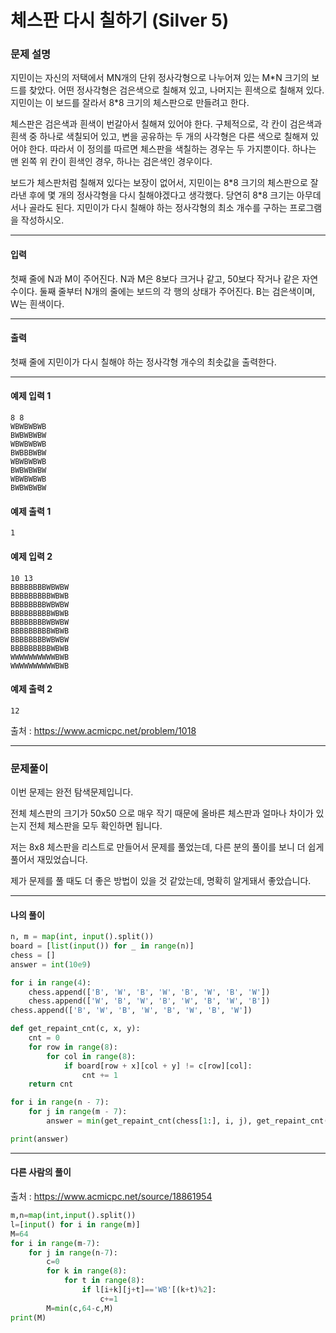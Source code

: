 # 체스판 다시 칠하기 (Silver 5)

### 문제 설명

지민이는 자신의 저택에서 MN개의 단위 정사각형으로 나누어져 있는 M\*N 크기의 보드를 찾았다. 어떤 정사각형은 검은색으로 칠해져 있고, 나머지는 흰색으로 칠해져 있다. 지민이는 이 보드를 잘라서 8\*8 크기의 체스판으로 만들려고 한다.   

체스판은 검은색과 흰색이 번갈아서 칠해져 있어야 한다. 구체적으로, 각 칸이 검은색과 흰색 중 하나로 색칠되어 있고, 변을 공유하는 두 개의 사각형은 다른 색으로 칠해져 있어야 한다. 따라서 이 정의를 따르면 체스판을 색칠하는 경우는 두 가지뿐이다. 하나는 맨 왼쪽 위 칸이 흰색인 경우, 하나는 검은색인 경우이다.   

보드가 체스판처럼 칠해져 있다는 보장이 없어서, 지민이는 8\*8 크기의 체스판으로 잘라낸 후에 몇 개의 정사각형을 다시 칠해야겠다고 생각했다. 당연히 8\*8 크기는 아무데서나 골라도 된다. 지민이가 다시 칠해야 하는 정사각형의 최소 개수를 구하는 프로그램을 작성하시오.

---

#### 입력

첫째 줄에 N과 M이 주어진다. N과 M은 8보다 크거나 같고, 50보다 작거나 같은 자연수이다. 둘째 줄부터 N개의 줄에는 보드의 각 행의 상태가 주어진다. B는 검은색이며, W는 흰색이다.

---

#### 출력

첫째 줄에 지민이가 다시 칠해야 하는 정사각형 개수의 최솟값을 출력한다.

---
#### 예제 입력 1

~~~
8 8
WBWBWBWB
BWBWBWBW
WBWBWBWB
BWBBBWBW
WBWBWBWB
BWBWBWBW
WBWBWBWB
BWBWBWBW
~~~

#### 예제 출력 1

~~~
1
~~~

#### 예제 입력 2

~~~
10 13
BBBBBBBBWBWBW
BBBBBBBBBWBWB
BBBBBBBBWBWBW
BBBBBBBBBWBWB
BBBBBBBBWBWBW
BBBBBBBBBWBWB
BBBBBBBBWBWBW
BBBBBBBBBWBWB
WWWWWWWWWWBWB
WWWWWWWWWWBWB
~~~

#### 예제 출력 2

~~~
12
~~~

출처 : https://www.acmicpc.net/problem/1018

---

### 문제풀이

이번 문제는 완전 탐색문제입니다.   

전체 체스판의 크기가 50x50 으로 매우 작기 때문에 올바른 체스판과 얼마나 차이가 있는지 전체 체스판을 모두 확인하면 됩니다.   

저는 8x8 체스판을 리스트로 만들어서 문제를 풀었는데, 다른 분의 풀이를 보니 더 쉽게 풀어서 재밌었습니다.   

제가 문제를 풀 때도 더 좋은 방법이 있을 것 같았는데, 명확히 알게돼서 좋았습니다.

---

#### 나의 풀이

~~~python
n, m = map(int, input().split())
board = [list(input()) for _ in range(n)]
chess = []
answer = int(10e9)

for i in range(4):
    chess.append(['B', 'W', 'B', 'W', 'B', 'W', 'B', 'W'])
    chess.append(['W', 'B', 'W', 'B', 'W', 'B', 'W', 'B'])
chess.append(['B', 'W', 'B', 'W', 'B', 'W', 'B', 'W'])

def get_repaint_cnt(c, x, y):
    cnt = 0
    for row in range(8):
        for col in range(8):
            if board[row + x][col + y] != c[row][col]:
                cnt += 1
    return cnt

for i in range(n - 7):
    for j in range(m - 7):
        answer = min(get_repaint_cnt(chess[1:], i, j), get_repaint_cnt(chess[:-1], i, j), answer)

print(answer)
~~~

---

#### 다른 사람의 풀이

출처 : https://www.acmicpc.net/source/18861954

~~~python
m,n=map(int,input().split())
l=[input() for i in range(m)]
M=64
for i in range(m-7):
    for j in range(n-7):
        c=0
        for k in range(8):
            for t in range(8):
                if l[i+k][j+t]=='WB'[(k+t)%2]:
                    c+=1
        M=min(c,64-c,M)
print(M)
~~~
